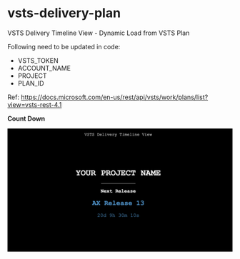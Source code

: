 # vsts-delivery-plan
VSTS Delivery Timeline View - Dynamic Load from VSTS Plan

Following need to be updated in code:

- VSTS_TOKEN
- ACCOUNT_NAME
- PROJECT
- PLAN_ID

Ref: https://docs.microsoft.com/en-us/rest/api/vsts/work/plans/list?view=vsts-rest-4.1

**Count Down**

![Full screen](plan-countdown.png)
